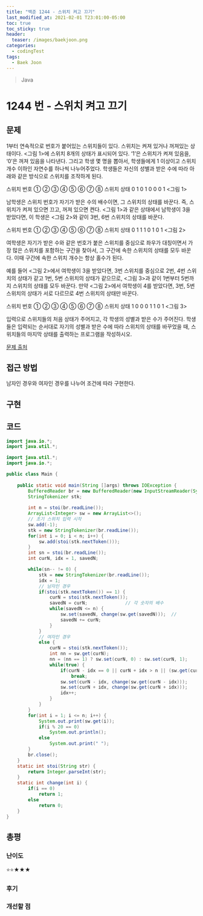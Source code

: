 ```yaml
---
title: "백준 1244 - 스위치 켜고 끄기"
last_modified_at: 2021-02-01 T23:01:00-05:00
toc: true
toc_sticky: true
header:
  teaser: /images/baekjoon.png
categories: 
  - codingTest
tags:
  - Baek Joon
---
```


> Java

1244 번 - 스위치 켜고 끄기
=============
 
## 문제
1부터 연속적으로 번호가 붙어있는 스위치들이 있다. 스위치는 켜져 있거나 꺼져있는 상태이다. <그림 1>에 스위치 8개의 상태가 표시되어 있다. ‘1’은 스위치가 켜져 있음을, ‘0’은 꺼져 있음을 나타낸다. 그리고 학생 몇 명을 뽑아서, 학생들에게 1 이상이고 스위치 개수 이하인 자연수를 하나씩 나누어주었다. 학생들은 자신의 성별과 받은 수에 따라 아래와 같은 방식으로 스위치를 조작하게 된다.  

스위치 번호  ① ② ③ ④ ⑤ ⑥ ⑦ ⑧
스위치 상태   0  1   0  1   0   0   0  1
<그림 1>

남학생은 스위치 번호가 자기가 받은 수의 배수이면, 그 스위치의 상태를 바꾼다. 즉, 스위치가 켜져 있으면 끄고, 꺼져 있으면 켠다. <그림 1>과 같은 상태에서 남학생이 3을 받았다면, 이 학생은 <그림 2>와 같이 3번, 6번 스위치의 상태를 바꾼다.

스위치 번호  ① ② ③ ④ ⑤ ⑥ ⑦ ⑧
스위치 상태   0  1   1  1   0   1   0  1
<그림 2>

여학생은 자기가 받은 수와 같은 번호가 붙은 스위치를 중심으로 좌우가 대칭이면서 가장 많은 스위치를 포함하는 구간을 찾아서, 그 구간에 속한 스위치의 상태를 모두 바꾼다. 이때 구간에 속한 스위치 개수는 항상 홀수가 된다.

예를 들어 <그림 2>에서 여학생이 3을 받았다면, 3번 스위치를 중심으로 2번, 4번 스위치의 상태가 같고 1번, 5번 스위치의 상태가 같으므로, <그림 3>과 같이 1번부터 5번까지 스위치의 상태를 모두 바꾼다. 만약 <그림 2>에서 여학생이 4를 받았다면, 3번, 5번 스위치의 상태가 서로 다르므로 4번 스위치의 상태만 바꾼다.

스위치 번호  ① ② ③ ④ ⑤ ⑥ ⑦ ⑧
스위치 상태   1   0  0   0  1   1   0  1
<그림 3>

입력으로 스위치들의 처음 상태가 주어지고, 각 학생의 성별과 받은 수가 주어진다. 학생들은 입력되는 순서대로 자기의 성별과 받은 수에 따라 스위치의 상태를 바꾸었을 때, 스위치들의 마지막 상태를 출력하는 프로그램을 작성하시오.

[문제 출처](https://www.acmicpc.net/problem/1244)  

## 접근 방법
남자인 경우와 여자인 경우를 나누어 조건에 따라 구현한다.  
## 구현 

## 코드
```java
import java.io.*;
import java.util.*;

import java.util.*;
import java.io.*;

public class Main {
	
    public static void main(String []args) throws IOException {        
    	BufferedReader br = new BufferedReader(new InputStreamReader(System.in));
    	StringTokenizer stk; 
    	
    	int n = stoi(br.readLine());
		ArrayList<Integer> sw = new ArrayList<>();
		// 초기 스위치 입력 시작
    	sw.add(-1);
    	stk = new StringTokenizer(br.readLine());
    	for(int i = 0; i < n; i++) {
    		sw.add(stoi(stk.nextToken()));
    	}
    	int sn = stoi(br.readLine());
    	int curN, idx = 1, savedN;

    	while(sn-- != 0) {
    		stk = new StringTokenizer(br.readLine());
    		idx = 1;
			// 남자인 경우
    		if(stoi(stk.nextToken()) == 1) {
    			curN = stoi(stk.nextToken());
    			savedN = curN;				// 각 숫자의 배수
    			while(savedN <= n) {
    				sw.set(savedN, change(sw.get(savedN)));  // 
    				savedN += curN;
    			}
    		}
			// 여자인 경우
    		else {
    			curN = stoi(stk.nextToken());
    			int nn = sw.get(curN);
				nn = (nn == 1) ? sw.set(curN, 0) : sw.set(curN, 1);
				while(true) {
					if(curN - idx == 0 || curN + idx > n || (sw.get(curN - idx) != sw.get(curN + idx)))
						break;
					sw.set(curN - idx, change(sw.get(curN - idx)));
    				sw.set(curN + idx, change(sw.get(curN + idx)));
    				idx++;
				}
    		}
    	}
    	for(int i = 1; i <= n; i++) {
    		System.out.print(sw.get(i));
    		if(i % 20 == 0)
    			System.out.println();
    		else
    			System.out.print(" ");
    	}
    	br.close();
    }
    static int stoi(String str) {
    	return Integer.parseInt(str);
    }
    static int change(int i) {
    	if(i == 0)
    		return 1;
    	else
    		return 0;
    }
}
```


## 총평
### 난이도
⭐⭐★★★
### 후기

### 개선할 점
